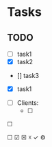 # Tasks

## TODO
- [ ] task1
- [x] task2
- [] task3
- [X] task1
- &#9744; Clients:
    - &#9744;    


&#9744;


&#9744; &#9745; &#9746; &#9747; &check; &#9881;
